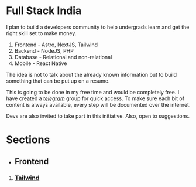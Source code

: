 # Full Stack India
I plan to build a developers community to help undergrads learn and get the right skill set to make money.
1. Frontend - Astro, NextJS, Tailwind
2. Backend - NodeJS, PHP
3. Database - Relational and non-relational
4. Mobile - React Native

The idea is not to talk about the already known information but to build something that can be put up on a resume.

This is going to be done in my free time and would be completely free.
I have created a *[telegram](https://t.me/fullstackindia)* group for quick access. To make sure each bit of content is always available, every step will be documented over the internet.

Devs are also invited to take part in this initiative. Also, open to suggestions.

# Sections
- ## Frontend
1. ### [Tailwind](https://mohit.dev/fullstack-india/tailwind)
